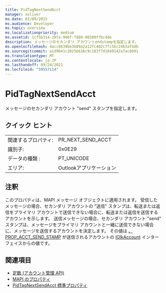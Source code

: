 ```yaml
---
title: PidTagNextSendAcct
manager: soliver
ms.date: 03/09/2015
ms.audience: Developer
ms.topic: overview
ms.localizationpriority: medium
ms.assetid: 1cf5b314-39fa-996f-fd88-00380ffbc4de
description: メッセージのセカンダリ アカウントendstampを指定します。
ms.openlocfilehash: 4acc8639be3b09a2a12fc402c7fc5bc2463af4db
ms.sourcegitcommit: a1d9041c20256616c9c183f7d1049142a7ac6991
ms.translationtype: MT
ms.contentlocale: ja-JP
ms.lasthandoff: 09/24/2021
ms.locfileid: "59557114"
---
```

# <a name="pidtagnextsendacct"></a>PidTagNextSendAcct

メッセージのセカンダリ アカウント "send" スタンプを指定します。
  
## <a name="quick-info"></a>クイック ヒント

|||
|:-----|:-----|
|関連するプロパティ:  <br/> |PR_NEXT_SEND_ACCT  <br/> |
|識別子:  <br/> |0x0E29  <br/> |
|データの種類 :   <br/> |PT_UNICODE  <br/> |
|エリア:  <br/> |Outlookアプリケーション  <br/> |
   
## <a name="remarks"></a>注釈

このプロパティは、MAPI メッセージ オブジェクトに適用されます。 受信したメッセージの場合、セカンダリ アカウントの "送信" スタンプは、転送または返信をプライマリ アカウントで送信できない場合に、転送または返信を送信するアカウントを示します。 送信メッセージの場合、セカンダリ アカウント "send" スタンプは、メッセージをプライマリ アカウントと一緒に送信できない場合に、メッセージを送信するアカウントを決定します。 その値は [、PROP_ACCT_SEND_STAMP](prop_acct_send_stamp.md) が送信されるアカウントの [IOlkAccount](iolkaccount.md) インターフェイスからの値です。 
  
## <a name="see-also"></a>関連項目

- [定数 (アカウント管理 API)](constants-account-management-api.md)
- [MAPI のプロパティ](https://msdn.microsoft.com/library/3b980217-b65b-442b-8c18-b8b9f3ff487a%28Office.15%29.aspx) 
- [PidTagNextSendAcct 標準プロパティ](https://msdn.microsoft.com/library/b7429c2e-0d9d-4921-9f56-9ecad817f8cb%28Office.15%29.aspx)

